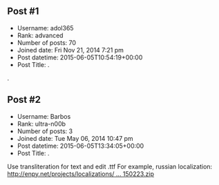 ## Post #1
- Username: adol365
- Rank: advanced
- Number of posts: 70
- Joined date: Fri Nov 21, 2014 7:21 pm
- Post datetime: 2015-06-05T10:54:19+00:00
- Post Title: .

.
## Post #2
- Username: Barbos
- Rank: ultra-n00b
- Number of posts: 3
- Joined date: Tue May 06, 2014 10:47 pm
- Post datetime: 2015-06-05T13:34:05+00:00
- Post Title: .

Use transliteration for text and edit .ttf
For example, russian localization: [http://enpy.net/projects/localizations/ ... 150223.zip](http://enpy.net/projects/localizations/games/download/Grim.Fandango.Remastered.ENPY.NET.20150223.zip)
